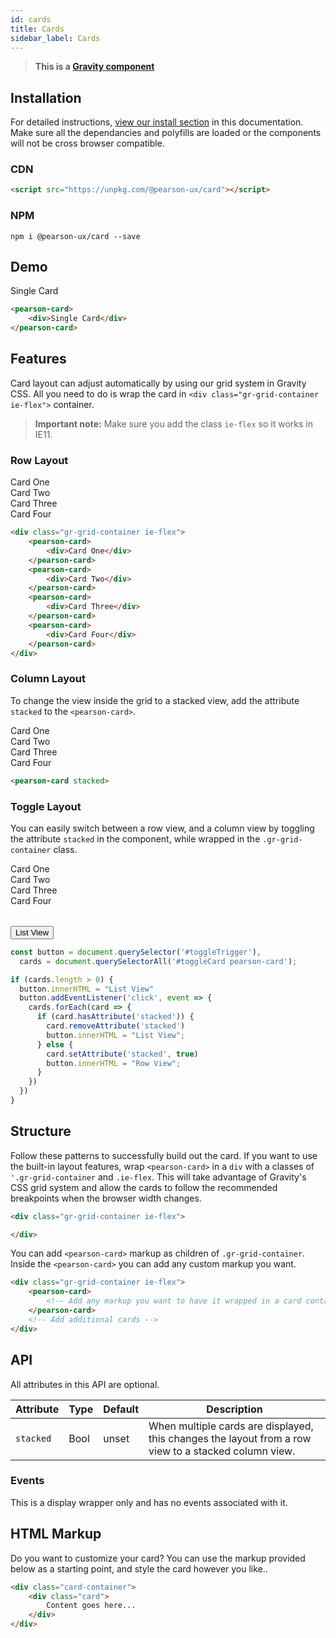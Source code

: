 ```yaml
---
id: cards
title: Cards
sidebar_label: Cards
---
```


> **This is a [Gravity component](https://ux.pearson.com/gravity/c/cards)**

## Installation
For detailed instructions, [view our install section](https://ux.pearson.com/prototypes/gravity-documentation/docs/getting-started/install) in this documentation.  Make sure all the dependancies and polyfills are loaded or the components will not be cross browser compatible.
### CDN
```html
<script src="https://unpkg.com/@pearson-ux/card"></script>
```
### NPM
``` console
npm i @pearson-ux/card --save
```

## Demo

<div class="box">
<pearson-card>
    <div>Single Card</div>
</pearson-card>
</div>

```html
<pearson-card>
    <div>Single Card</div>
</pearson-card>
```

## Features
Card layout can adjust automatically by using our grid system in Gravity CSS.  All you need to do is wrap the card in ```<div class="gr-grid-container ie-flex">``` container.

> **Important note:**
Make sure you add the class ```ie-flex``` so it works in IE11.
### Row Layout
<div class="box">
    <div class="gr-grid-container ie-flex">
        <pearson-card>
            <div>Card One</div>
        </pearson-card>
        <pearson-card>
            <div>Card Two</div>
        </pearson-card>
        <pearson-card>
            <div>Card Three</div>
        </pearson-card>
        <pearson-card>
            <div>Card Four</div>
        </pearson-card>
    </div>
</div>

```html
<div class="gr-grid-container ie-flex">
    <pearson-card>
        <div>Card One</div>
    </pearson-card>
    <pearson-card>
        <div>Card Two</div>
    </pearson-card>
    <pearson-card>
        <div>Card Three</div>
    </pearson-card>
    <pearson-card>
        <div>Card Four</div>
    </pearson-card>
</div>
```

### Column Layout
To change the view inside the grid to a stacked view, add the attribute ```stacked``` to the ```<pearson-card>```.
<div class="box">
    <div class="gr-grid-container ie-flex">
        <pearson-card stacked>
            <div>Card One</div>
        </pearson-card>
        <pearson-card stacked>
            <div>Card Two</div>
        </pearson-card>
        <pearson-card stacked>
            <div>Card Three</div>
        </pearson-card>
        <pearson-card stacked>
            <div>Card Four</div>
        </pearson-card>
    </div>
</div>

```html
<pearson-card stacked>
```

### Toggle Layout
You can easily switch between a row view, and a column view by toggling the attribute ```stacked``` in the component, while wrapped in the ```.gr-grid-container``` class.

<div class="box">
    <div id="toggleCard" class="gr-grid-container ie-flex">
        <pearson-card>
            <div>Card One</div>
        </pearson-card>
        <pearson-card>
            <div>Card Two</div>
        </pearson-card>
        <pearson-card>
            <div>Card Three</div>
        </pearson-card>
        <pearson-card>
            <div>Card Four</div>
        </pearson-card>
    </div>
    <button id="toggleTrigger" class="gr-btn primary" style="margin-top:32px">List View</button>
</div>

```js
const button = document.querySelector('#toggleTrigger'),
  cards = document.querySelectorAll('#toggleCard pearson-card');

if (cards.length > 0) {
  button.innerHTML = "List View"
  button.addEventListener('click', event => {
    cards.forEach(card => {
      if (card.hasAttribute('stacked')) {
        card.removeAttribute('stacked')
        button.innerHTML = "List View";
      } else {
        card.setAttribute('stacked', true)
        button.innerHTML = "Row View";
      }
    })
  })
}
```


## Structure
Follow these patterns to successfully build out the card.
If you want to use the built-in layout features, wrap ```<pearson-card>``` in a ```div``` with a classes of ```'.gr-grid-container``` and  ```.ie-flex```.  This will take advantage of Gravity's CSS grid system and allow the cards to follow the recommended breakpoints when the browser width changes.

```html
<div class="gr-grid-container ie-flex">

</div>
```
You can add  ```<pearson-card>``` markup as children of ```.gr-grid-container```.  Inside the  ```<pearson-card>``` you can add any custom markup you want.

```html
<div class="gr-grid-container ie-flex">
    <pearson-card>
        <!-- Add any markup you want to have it wrapped in a card container -->
    </pearson-card>
    <!-- Add additional cards -->
</div>
```


## API
All attributes in this API are optional.

| Attribute   | Type   | Default | Description                                                                                                |
| ----------- | ------ | ------- | ---------------------------------------------------------------------------------------------------------- |
| `stacked` | Bool | unset   | When multiple cards are displayed, this changes the layout from a row view to a stacked column view.                    |

### Events
This is a display wrapper only and has no events associated with it.

## HTML Markup
Do you want to customize your card?  You can use the markup provided below as a starting point, and style the card however you like..

```html
<div class="card-container">
    <div class="card">
        Content goes here...
    </div>
</div>
```
